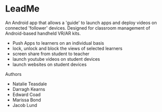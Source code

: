 # LeadMe

An Android app that allows a 'guide' to launch apps and deploy videos on connected 'follower' devices. Designed for classroom management of Android-based handheld VR/AR kits.
* Push Apps to learners on an individual basis
* lock, unlock and block the views of selected learners
* screen share from student to teacher
* launch youtube videos on student devices
* launch websites on student devices






Authors
* Natalie Teasdale
* Darragh Kearns
* Edward Coad
* Marissa Bond
* Jacob Lund
